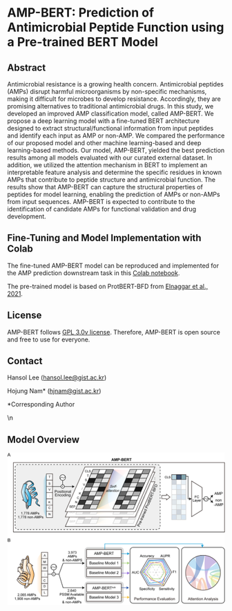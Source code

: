 # AMP-BERT: Prediction of Antimicrobial Peptide Function using a Pre-trained BERT Model

## Abstract
Antimicrobial resistance is a growing health concern. Antimicrobial peptides (AMPs) disrupt harmful microorganisms by non-specific mechanisms, making it difficult for microbes to develop resistance. Accordingly, they are promising alternatives to traditional antimicrobial drugs. In this study, we developed an improved AMP classification model, called AMP-BERT. We propose a deep learning model with a fine-tuned BERT architecture designed to extract structural/functional information from input peptides and identify each input as AMP or non-AMP. We compared the performance of our proposed model and other machine learning-based and deep learning-based methods. Our model, AMP-BERT, yielded the best prediction results among all models evaluated with our curated external dataset. In addition, we utilized the attention mechanism in BERT to implement an interpretable feature analysis and determine the specific residues in known AMPs that contribute to peptide structure and antimicrobial function. The results show that AMP-BERT can capture the structural properties of peptides for model learning, enabling the prediction of AMPs or non-AMPs from input sequences. AMP-BERT is expected to contribute to the identification of candidate AMPs for functional validation and drug development.

## Fine-Tuning and Model Implementation with Colab
The fine-tuned AMP-BERT model can be reproduced and implemented for the AMP prediction downstream task in this [Colab notebook](https://colab.research.google.com/drive/1o10QUvL2PE6hbOpI72rd40n58aluH91e?usp=sharing).

The pre-trained model is based on ProtBERT-BFD from [Elnaggar et al., 2021](https://doi.org/10.1109/TPAMI.2021.3095381).

## License
AMP-BERT follows [GPL 3.0v license](https://github.com/GIST-CSBL/AMP-BERT/blob/main/LICENSE). Therefore, AMP-BERT is open source and free to use for everyone.

## Contact
Hansol Lee (hansol.lee@gist.ac.kr)

Hojung Nam* (hjnam@gist.ac.kr)

*Corresponding Author

\n
 
## Model Overview
![OverviewFigure](Fig1_Overview.png)
